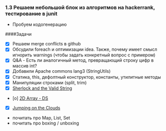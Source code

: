 ### 1.3 Решаем небольшой блок из алгоритмов на hackerrank, тестирование в junit

- Пробуем кодогенерацию

####Задачи

- [x] Решаем merge conflicts в github
- [x] Обсудили foreach и оптимизации idea. Также, почему имеет смысл игнорить warnings (чтобы задать конкретный вопрос с примером)  
- [x] Q&A - Есть ли аналогичный метод, превращающий строку цифр в массив int?
- [x] Добавили Apache commons lang3 (StringUtils) 
- [x] Статика, this, дефолтный конструктор, константы, утилитные методы  
- [x] Манипуляции строками (split, trim)
- [x] [Sherlock and the Valid String](https://www.hackerrank.com/challenges/sherlock-and-valid-string/problem?h_l=interview&playlist_slugs%5B%5D=interview-preparation-kit&playlist_slugs%5B%5D=strings&h_r=next-challenge&h_v=zen)
- [o] [2D Array - DS](https://www.hackerrank.com/challenges/2d-array/problem?h_l=interview&playlist_slugs%5B%5D=interview-preparation-kit&playlist_slugs%5B%5D=arrays)
- [x] [Jumping on the Clouds](https://www.hackerrank.com/challenges/jumping-on-the-clouds/problem?h_l=interview&playlist_slugs%5B%5D=interview-preparation-kit&playlist_slugs%5B%5D=warmup)

- почитать про Map, List, Set
- почитать про boxing / unboxing